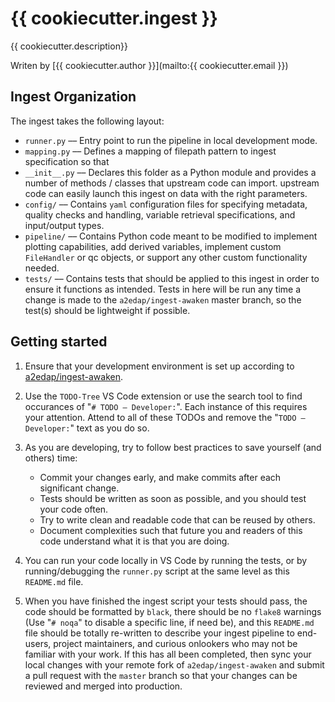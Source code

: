 # {{ cookiecutter.ingest }}

{{ cookiecutter.description}}

Writen by [{{ cookiecutter.author }}](mailto:{{ cookiecutter.email }})

## Ingest Organization

The ingest takes the following layout:

- `runner.py` –– Entry point to run the pipeline in local development mode.
- `mapping.py` –– Defines a mapping of filepath pattern to ingest specification so that
- `__init__.py` –– Declares this folder as a Python module and provides a number of
methods / classes that upstream code can import.
upstream code can easily launch this ingest on data with the right parameters.
- `config/` –– Contains `yaml` configuration files for specifying metadata, quality
checks and handling, variable retrieval specifications, and input/output types.
- `pipeline/` –– Contains Python code meant to be modified to implement plotting
capabilities, add derived variables, implement custom `FileHandler` or qc objects, or
support any other custom functionality needed.
- `tests/` –– Contains tests that should be applied to this ingest in order to ensure
it functions as intended. Tests in here will be run any time a change is made to the
`a2edap/ingest-awaken` master branch, so the test(s) should be lightweight if possible.


## Getting started

1. Ensure that your development environment is set up according to 
[a2edap/ingest-awaken](https://github.com/a2edap/ingest-awaken).

2. Use the `TODO-Tree` VS Code extension or use the search tool to find occurances of
"`# TODO – Developer:`". Each instance of this requires your attention. Attend to all
of these TODOs and remove the "`TODO – Developer:`" text as you do so.

3. As you are developing, try to follow best practices to save yourself (and others)
time:
    - Commit your changes early, and make commits after each significant change.
    - Tests should be written as soon as possible, and you should test your code often.
    - Try to write clean and readable code that can be reused by others.
    - Document complexities such that future you and readers of this code understand
    what it is that you are doing.

4. You can run your code locally in VS Code by running the tests, or by 
running/debugging the `runner.py` script at the same level as this `README.md` file.

5. When you have finished the ingest script your tests should pass, the code should be
formatted by `black`, there should be no `flake8` warnings (Use "`# noqa`" to disable
a specific line, if need be), and this `README.md` file should be totally re-written to
describe your ingest pipeline to end-users, project maintainers, and curious onlookers
who may not be familiar with your work. If this has all been completed, then sync your
local changes with your remote fork of `a2edap/ingest-awaken` and submit a pull request
with the `master` branch so that your changes can be reviewed and merged into
production.   
